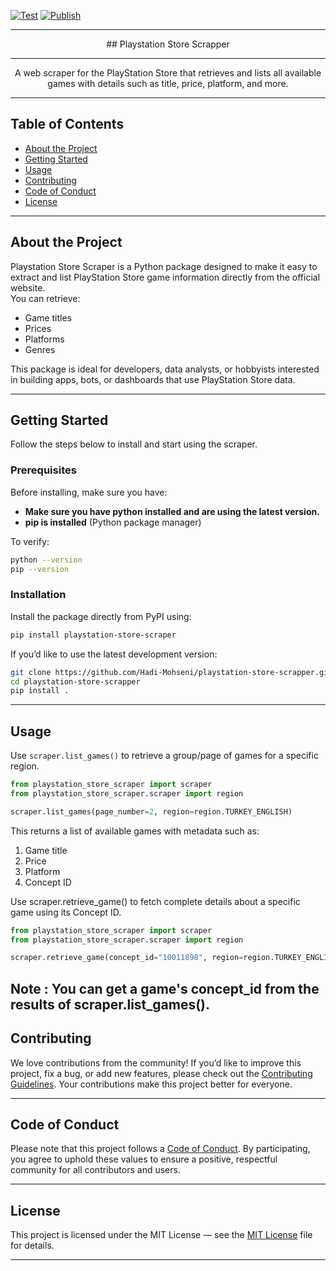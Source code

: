 [![Test](https://github.com/Hadi-Mohseni/playstation-store-scrapper/actions/workflows/test.yaml/badge.svg)](https://github.com/Hadi-Mohseni/playstation-store-scrapper/actions/workflows/test.yaml)
[![Publish](https://github.com/Hadi-Mohseni/playstation-store-scrapper/actions/workflows/publish.yaml/badge.svg)](https://github.com/Hadi-Mohseni/playstation-store-scrapper/actions/workflows/publish.yaml)

<hr>
<div align='center'>
## Playstation Store Scrapper 

---

A web scraper for the PlayStation Store that retrieves and lists all available games with details such as title, price, platform, and more.
</div>

---

## Table of Contents
- [About the Project](#about-the-project)
- [Getting Started](#getting-started)
- [Usage](#usage)
- [Contributing](#contributing)
- [Code of Conduct](#code-of-conduct)
- [License](#license)

---

## About the Project
Playstation Store Scraper is a Python package designed to make it easy to extract and list PlayStation Store game information directly from the official website.  
You can retrieve:
- Game titles  
- Prices  
- Platforms  
- Genres  

This package is ideal for developers, data analysts, or hobbyists interested in building apps, bots, or dashboards that use PlayStation Store data.

---

## Getting Started
Follow the steps below to install and start using the scraper.


###  Prerequisites
Before installing, make sure you have:
- **Make sure you have python installed and are using the latest version.**
- **pip is installed** (Python package manager)

To verify:
```bash
python --version
pip --version
```
### Installation
Install the package directly from PyPI using:
```bash
pip install playstation-store-scraper
```
If you’d like to use the latest development version:
```bash
git clone https://github.com/Hadi-Mohseni/playstation-store-scrapper.git
cd playstation-store-scrapper
pip install .
```

---

## Usage

Use `scraper.list_games()` to retrieve a group/page of games for a specific region.

```python
from playstation_store_scraper import scraper
from playstation_store_scraper.scraper import region

scraper.list_games(page_number=2, region=region.TURKEY_ENGLISH)
```
This returns a list of available games with metadata such as:

1. Game title
2. Price
3. Platform
4. Concept ID


Use scraper.retrieve_game() to fetch complete details about a specific game using its Concept ID.
```python
from playstation_store_scraper import scraper
from playstation_store_scraper.scraper import region

scraper.retrieve_game(concept_id="10011898", region=region.TURKEY_ENGLISH)
```

Note : You can get a game's concept_id from the results of scraper.list_games().
---

## Contributing

We love contributions from the community!
If you’d like to improve this project, fix a bug, or add new features, please check out the [Contributing Guidelines](CONTRIBUTING.md).
Your contributions make this project better for everyone.

---

## Code of Conduct

Please note that this project follows a [Code of Conduct](CODE_OF_CONDUCT.md).
By participating, you agree to uphold these values to ensure a positive, respectful community for all contributors and users.

---

## License

This project is licensed under the MIT License — 
see the [MIT License](LICENSE) file for details.

---
